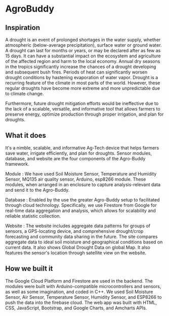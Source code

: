 # AgroBuddy

## Inspiration

A drought is an event of prolonged shortages in the water supply, whether atmospheric (below-average precipitation), surface water or ground water. A drought can last for months or years, or may be declared after as few as 15 days. It can have a substantial impact on the ecosystem and agriculture of the affected region and harm to the local economy. Annual dry seasons in the tropics significantly increase the chances of a drought developing and subsequent bush fires. Periods of heat can significantly worsen drought conditions by hastening evaporation of water vapor. Drought is a recurring feature of the climate in most parts of the world. However, these regular droughts have become more extreme and more unpredictable due to climate change.

Furthermore, future drought mitigation efforts would be ineffective due to the lack of a scalable, versatile, and informative tool that allows farmers to preserve energy, optimize production through proper irrigation, and plan for droughts.

## What it does

It's a nimble, scalable, and informative Ag-Tech device that helps farmers save water, irrigate efficiently, and plan for droughts. Sensor modules, database, and website are the four components of the Agro-Buddy framework.

Module : We have used Soil Moisture Sensor, Temperature and Humidity Sensor, MQ135 air quality sensor, Arduino, esp8266 module. These modules, when arranged in an enclosure to capture analysis-relevant data and send it to the Agro-Buddy.

Database : Enabled by the use the greater Agro-Buddy setup to facilitated through cloud technology. Specifically, we use Firestore from Google for real-time data aggregation and analysis, which allows for scalability and reliable statistic collection.

Website : The website includes aggregate data patterns for groups of sensors, a GPS-locating device, and comprehensive drought/crop forecasting and community data sharing in the future. The site compares aggregate data to ideal soil moisture and geographical conditions based on current data. It also shows Global Drought Data on global Map. It also features the sensor's location through satellite view on the website.

## How we built it

The Google Cloud Platform and Firestore are used in the backend. The modules were built with Arduino-compatible microcontrollers and sensors, as well as some imagination, and coded in C++.
We used Soil Moisture Sensor, Air Sensor, Temperature Sensor, Humidity Sensor, and ESP8266 to push the data into the firebase cloud. The web app was built with HTML, CSS, JavaScript, Bootstrap, and Google Charts, and Amcharts APIs.
